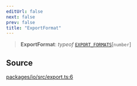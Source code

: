 ```yaml
---
editUrl: false
next: false
prev: false
title: "ExportFormat"
---
```


> **ExportFormat**: *typeof* [`EXPORT_FORMATS`](../variables/EXPORT_FORMATS.md)\[`number`\]

## Source

[packages/io/src/export.ts:6](https://github.com/nodenogg-in/alpha-p2p/blob/b5a92ec368c11e5b1ed34a190813f3e3bd62fc80/packages/io/src/export.ts#L6)
